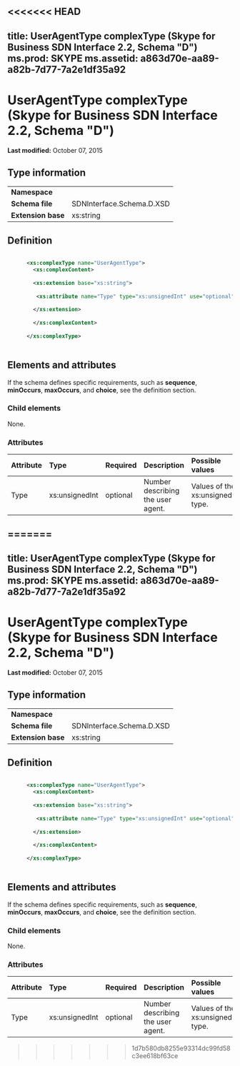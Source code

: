 <<<<<<< HEAD
---
title: UserAgentType complexType (Skype for Business SDN Interface 2.2, Schema "D")
ms.prod: SKYPE
ms.assetid: a863d70e-aa89-a82b-7d77-7a2e1df35a92
---


# UserAgentType complexType (Skype for Business SDN Interface 2.2, Schema "D")

 **Last modified:** October 07, 2015
  
    
    


## Type information


|||
|:-----|:-----|
|**Namespace**||
|**Schema file**|SDNInterface.Schema.D.XSD |
|**Extension base**|xs:string |
   

## Definition


```XML

      <xs:complexType name="UserAgentType">
        <xs:complexContent>
 
        <xs:extension base="xs:string">
      
         <xs:attribute name="Type" type="xs:unsignedInt" use="optional"/>
  
        </xs:extension>
 
        </xs:complexContent>
 
      </xs:complexType>
      
```


## Elements and attributes

If the schema defines specific requirements, such as **sequence**, **minOccurs**, **maxOccurs**, and **choice**, see the definition section. 
  
    
    

### Child elements

None. 
  
    
    

### Attributes



|**Attribute**|**Type**|**Required**|**Description**|**Possible values**|
|:-----|:-----|:-----|:-----|:-----|
|Type |xs:unsignedInt |optional |Number describing the user agent. |Values of the xs:unsignedInt type. |
   

=======
---
title: UserAgentType complexType (Skype for Business SDN Interface 2.2, Schema "D")
ms.prod: SKYPE
ms.assetid: a863d70e-aa89-a82b-7d77-7a2e1df35a92
---


# UserAgentType complexType (Skype for Business SDN Interface 2.2, Schema "D")

 **Last modified:** October 07, 2015
  
    
    


## Type information


|||
|:-----|:-----|
|**Namespace**||
|**Schema file**|SDNInterface.Schema.D.XSD |
|**Extension base**|xs:string |
   

## Definition


```XML

      <xs:complexType name="UserAgentType">
        <xs:complexContent>
 
        <xs:extension base="xs:string">
      
         <xs:attribute name="Type" type="xs:unsignedInt" use="optional"/>
  
        </xs:extension>
 
        </xs:complexContent>
 
      </xs:complexType>
      
```


## Elements and attributes

If the schema defines specific requirements, such as **sequence**, **minOccurs**, **maxOccurs**, and **choice**, see the definition section. 
  
    
    

### Child elements

None. 
  
    
    

### Attributes



|**Attribute**|**Type**|**Required**|**Description**|**Possible values**|
|:-----|:-----|:-----|:-----|:-----|
|Type |xs:unsignedInt |optional |Number describing the user agent. |Values of the xs:unsignedInt type. |
   

>>>>>>> 1d7b580db8255e93314dc99fd58c3ee618bf63ce
